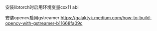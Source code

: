 安装libtorch时启用环境变量cxx11 abi

安装opencv启用gstreamer
https://galaktyk.medium.com/how-to-build-opencv-with-gstreamer-b11668fa09c
